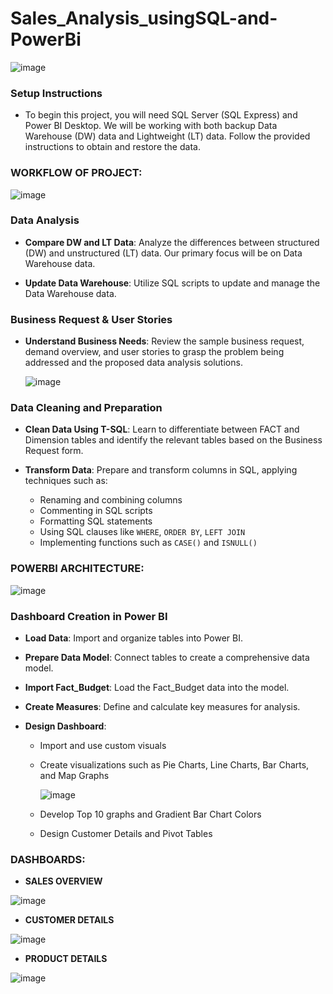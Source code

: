 # Sales_Analysis_usingSQL-and-PowerBi
![image](https://github.com/user-attachments/assets/a6dc354b-1431-4b5b-9ad7-986d4755e145)


### Setup Instructions

- To begin this project, you will need SQL Server (SQL Express) and Power BI Desktop. We will be working with both backup Data Warehouse (DW) data and Lightweight (LT) data. Follow the provided instructions to obtain and restore the data.

### WORKFLOW OF PROJECT:

![image](https://github.com/user-attachments/assets/7917d362-59fc-44e6-994c-99af52d22851)


### Data Analysis

- **Compare DW and LT Data**: Analyze the differences between structured (DW) and unstructured (LT) data. Our primary focus will be on Data Warehouse data.

- **Update Data Warehouse**: Utilize SQL scripts to update and manage the Data Warehouse data.

### Business Request & User Stories

- **Understand Business Needs**: Review the sample business request, demand overview, and user stories to grasp the problem being addressed and the proposed data analysis solutions.

  ![image](https://github.com/user-attachments/assets/ea1adf44-3033-46ec-a821-34c866c7916b)


### Data Cleaning and Preparation

- **Clean Data Using T-SQL**: Learn to differentiate between FACT and Dimension tables and identify the relevant tables based on the Business Request form.

- **Transform Data**: Prepare and transform columns in SQL, applying techniques such as:
   - Renaming and combining columns
   - Commenting in SQL scripts
   - Formatting SQL statements
   - Using SQL clauses like `WHERE`, `ORDER BY`, `LEFT JOIN`
   - Implementing functions such as `CASE()` and `ISNULL()`

### POWERBI ARCHITECTURE:

![image](https://github.com/user-attachments/assets/b84dace7-e9b9-47f5-b62b-e5ae2fa4eac6)


### Dashboard Creation in Power BI

- **Load Data**: Import and organize tables into Power BI.

- **Prepare Data Model**: Connect tables to create a comprehensive data model.

- **Import Fact_Budget**: Load the Fact_Budget data into the model.

- **Create Measures**: Define and calculate key measures for analysis.

- **Design Dashboard**:
   - Import and use custom visuals
   - Create visualizations such as Pie Charts, Line Charts, Bar Charts, and Map Graphs

     ![image](https://github.com/user-attachments/assets/e2650b9d-5ace-4868-bdf1-30f133eef2e4)
   - Develop Top 10 graphs and Gradient Bar Chart Colors
   - Design Customer Details and Pivot Tables
 

### DASHBOARDS:
- **SALES OVERVIEW**

![image](https://github.com/user-attachments/assets/4ade839f-ad89-4b0d-a5af-0195581e6d29)

- **CUSTOMER DETAILS**

![image](https://github.com/user-attachments/assets/382d9b4a-7bbb-46cb-bf39-eba71b1dffa5)

- **PRODUCT DETAILS**

![image](https://github.com/user-attachments/assets/a6ec506e-1c55-467a-8bb6-02ca57511056)




     

